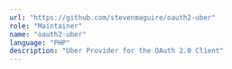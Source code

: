 ```yaml
---
url: "https://github.com/stevenmaguire/oauth2-uber"
role: "Maintainer"
name: "oauth2-uber"
language: "PHP"
description: "Uber Provider for the OAuth 2.0 Client"
---
```

